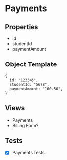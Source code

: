 # Payments

## Properties
- id
- studentId
- paymentAmount

## Object Template
```
{
  id: "123345",
  studentId: "5678",
  paymentAmount: "100.50",
}
```

## Views
- Payments 
- Billing Form?

## Tests
- [x] Payments Tests
